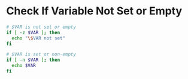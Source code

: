 # Check If Variable Not Set or Empty

```bash
# $VAR is not set or empty
if [ -z $VAR ]; then
  echo "\$VAR not set"
fi

# $VAR is set or non-empty
if [ -n $VAR ]; then
  echo $VAR
fi
```
